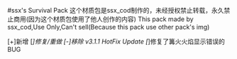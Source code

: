 #ssx's Survival Pack
这个材质包是ssx_cod制作的，未经授权禁止转载，永久禁止商用(因为这个材质包使用了他人创作的内容)
This pack made by ssx_cod,Use Only,Can't sell(Because this pack use other pack's img)

[+]新增 [*]修复/重做 [-]移除
v3.1.1 HotFix Update
[*]修复了篝火火焰显示错误的BUG
